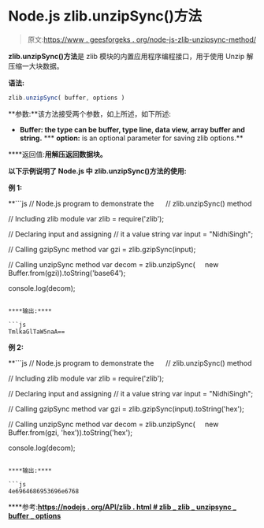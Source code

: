 # Node.js zlib.unzipSync()方法

> 原文:[https://www . geesforgeks . org/node-js-zlib-unzipsync-method/](https://www.geeksforgeeks.org/node-js-zlib-unzipsync-method/)

**zlib.unzipSync()方法**是 zlib 模块的内置应用程序编程接口，用于使用 Unzip 解压缩一大块数据。

**语法:**

```js
zlib.unzipSync( buffer, options )
```

**参数:**该方法接受两个参数，如上所述，如下所述:

*   **Buffer: the type can be buffer, type line, data view, array buffer and string.**
***   **option:** is an optional parameter for saving zlib options.**

****返回值:**用解压返回数据块。**

**以下示例说明了 Node.js 中 **zlib.unzipSync()方法**的使用:**

****例 1:****

 **```js
// Node.js program to demonstrate the     
// zlib.unzipSync() method  

// Including zlib module
var zlib = require('zlib');

// Declaring input and assigning
// it a value string
var input = "NidhiSingh";

// Calling gzipSync method
var gzi = zlib.gzipSync(input);

// Calling unzipSync method
var decom = zlib.unzipSync(
    new Buffer.from(gzi)).toString('base64');

console.log(decom);
```** 

****输出:****

```js
TmlkaGlTaW5naA== 
```

****例 2:****

 **```js
// Node.js program to demonstrate the     
// zlib.unzipSync() method  

// Including zlib module
var zlib = require('zlib');

// Declaring input and assigning
// it a value string
var input = "NidhiSingh";

// Calling gzipSync method
var gzi = zlib.gzipSync(input).toString('hex');

// Calling unzipSync method
var decom = zlib.unzipSync(
    new Buffer.from(gzi, 'hex')).toString('hex');

console.log(decom);
```** 

****输出:****

```js
4e6964686953696e6768 
```

****参考:**[https://nodejs . org/API/zlib . html # zlib _ zlib _ unzipsync _ buffer _ options](https://nodejs.org/api/zlib.html#zlib_zlib_unzipsync_buffer_options)**